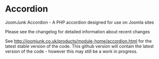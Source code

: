 Accordion
========
JoomJunk Accordion - A PHP accordion designed for use on Joomla sites

Please see the changelog for detailed information about recent changes

See http://joomjunk.co.uk/products/module-home/accordion.html for the latest stable version of the code. This github version will contain the latest version of the code - however this may still be a work in progress.
